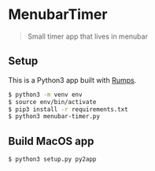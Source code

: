 # MenubarTimer

> Small timer app that lives in menubar

## Setup

This is a Python3 app built with [Rumps](https://rumps.readthedocs.io/en/latest/index.html).

```bash
$ python3 -m venv env
$ source env/bin/activate
$ pip3 install -r requirements.txt
$ python3 menubar-timer.py
```

## Build MacOS app

```bash
$ python3 setup.py py2app
```
